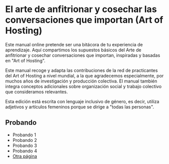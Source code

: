 # El arte de anfitrionar y cosechar las conversaciones que importan (Art of Hosting)

Este manual online pretende ser una bitácora de tu experiencia de aprendizaje. Aquí compartimos los supuestos básicos del Arte de anfitrionar y cosechar conversaciones que importan, inspiradas y basadas en "Art of Hosting".

Este manual recoge y adapta las contribuciones de la red de practicantes del Art of Hosting a nivel mundial, a la que agradecemos especialmente, por muchos años de investigación y producción colectiva. El manual también integra conceptos adicionales sobre organización social y trabajo colectivo que consideramos relevantes.

Esta edición está escrita con lenguaje inclusivo de género, es decir, utiliza adjetivos y artículos femeninos porque se dirige a "todas las personas".

## Probando

* Probando 1
* Probando 2
* Probando 3
* Probando 4
* [Otra página](otra-pagina.md)
